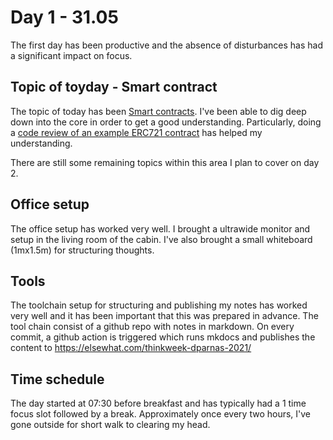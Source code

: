 # Day 1 - 31.05
The first day has been productive and the absence of disturbances has had a significant impact on focus.

## Topic of toyday - Smart contract
The topic of today has been [Smart contracts](https://elsewhat.com/thinkweek-dparnas-2021/smart-contracts/). I've been able to dig deep down into the core in order to get a good understanding. Particularly, doing a [code review of an example ERC721 contract](https://elsewhat.com/thinkweek-dparnas-2021/smart-contracts/erc-721-example/) has helped my understanding. 

There are still some remaining topics within this area I plan to cover on day 2.

## Office setup
The office setup has worked very well. I brought a ultrawide monitor and setup in the living room of the cabin. I've also brought a small whiteboard (1mx1.5m) for structuring thoughts. 

## Tools 
The toolchain setup for structuring and publishing my notes has worked very well and it has been important that this was prepared in advance. The tool chain consist of a github repo with notes in markdown. On every commit, a github action is triggered which runs mkdocs and publishes the content to https://elsewhat.com/thinkweek-dparnas-2021/

## Time schedule
The day started at 07:30 before breakfast and has typically had a 1 time focus slot followed by a break. 
Approximately once every two hours, I've gone outside for short walk to clearing my head.